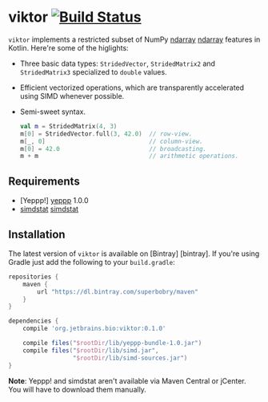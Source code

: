 viktor [![Build Status](https://travis-ci.org/JetBrains-Research/viktor.svg?branch=master)](https://travis-ci.org/JetBrains-Research/viktor)
======

`viktor` implements a restricted subset of NumPy [ndarray] [ndarray] features in
Kotlin. Here're some of the higlights:

* Three basic data types: `StridedVector`, `StridedMatrix2` and
  `StridedMatrix3` specialized to `double` values.
* Efficient vectorized operations, which are transparently accelerated
  using SIMD whenever possible.
* Semi-sweet syntax.

    ```kotlin
    val m = StridedMatrix(4, 3)
    m[0] = StridedVector.full(3, 42.0)  // row-view.
    m[_, 0]                             // column-view.
    m[0] = 42.0                         // broadcasting.
    m + m                               // arithmetic operations.
    ```

Requirements
------------

* [Yeppp!] [yeppp] 1.0.0
* [simdstat] [simdstat]

Installation
------------

The latest version of `viktor` is available on [Bintray] [bintray]. If you're using
Gradle just add the following to your `build.gradle`:

```gradle
repositories {
    maven {
        url "https://dl.bintray.com/superbobry/maven"
    }
}

dependencies {
    compile 'org.jetbrains.bio:viktor:0.1.0'

    compile files("$rootDir/lib/yeppp-bundle-1.0.jar")
    compile files("$rootDir/lib/simd.jar",
                  "$rootDir/lib/simd-sources.jar")
}

```

**Note**: Yeppp! and simdstat aren't available via Maven Central or jCenter. You
will have to download them manually.

[ndarray]: http://docs.scipy.org/doc/numpy/reference/arrays.ndarray.html
[yeppp]: http://www.yeppp.info
[simdstat]: https://github.com/JetBrains-Research/simdstat
[jcenter]: https://bintray.com/bintray/jcenter
